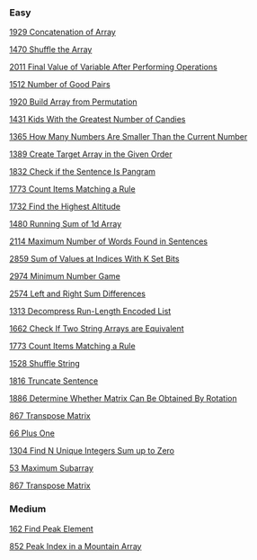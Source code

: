 ### Easy
[1929 Concatenation of Array](https://leetcode.com/problems/concatenation-of-array/solutions/4202965/array-1929-java-basic-using-for-loop-ak/)

[1470 Shuffle the Array](https://leetcode.com/problems/shuffle-the-array/solutions/4206617/array-1470-java-using-for-loop-o-n-beats-100-00-ak/)

[2011 Final Value of Variable After Performing Operations](https://leetcode.com/problems/final-value-of-variable-after-performing-operations/solutions/4203310/array-2011-java-basic-using-for-loop-or-switch-explained-ak/)

[1512 Number of Good Pairs](https://leetcode.com/problems/number-of-good-pairs/solutions/4317951/array-1512-java-beats-100-0-3-approaches-explained-ak/)

[1920 Build Array from Permutation](https://leetcode.com/problems/build-array-from-permutation/solutions/4202824/array-1920-java-basic-using-for-loop-ak/)

[1431 Kids With the Greatest Number of Candies](https://leetcode.com/problems/kids-with-the-greatest-number-of-candies/solutions/4206717/array-1431-java-basic-using-loops-ak/)

[1365 How Many Numbers Are Smaller Than the Current Number](https://leetcode.com/problems/how-many-numbers-are-smaller-than-the-current-number/solutions/4210074/array-1365-java-basic-using-for-ak/)

[1389 Create Target Array in the Given Order](https://leetcode.com/problems/create-target-array-in-the-given-order/solutions/4507693/array-1389-java-basic-using-for-loop-ak/)

[1832 Check if the Sentence Is Pangram](https://leetcode.com/problems/check-if-the-sentence-is-pangram/solutions/4564861/array-1832-java-basic-using-2-approaches-explained-ak/)

[1773 Count Items Matching a Rule](https://leetcode.com/problems/count-items-matching-a-rule/solutions/4219240/array-1773-java-using-switch-best-runtime-beats-99-61-ak/)

[1732 Find the Highest Altitude](https://leetcode.com/problems/find-the-highest-altitude/solutions/4564990/array-1732-java-beats-100-0-2-approaches-explained-ak/)

[1480 Running Sum of 1d Array](https://leetcode.com/problems/running-sum-of-1d-array/solutions/4341806/array-1480-java-beginner-beats-100-00-explained-ak/)

[2114 Maximum Number of Words Found in Sentences](https://leetcode.com/problems/maximum-number-of-words-found-in-sentences/solutions/4488815/array-2114-java-basic-ak/)

[2859 Sum of Values at Indices With K Set Bits](https://leetcode.com/problems/sum-of-values-at-indices-with-k-set-bits/solutions/4493921/array-2859-java-basic-ak/)

[2974 Minimum Number Game](https://leetcode.com/problems/minimum-number-game/solutions/4569179/array-2974-java-basic-using-sort-explained-ak/)

[2574 Left and Right Sum Differences](https://leetcode.com/problems/left-and-right-sum-differences/solutions/4216975/array-2574-java-using-loops-ak/)

[1313 Decompress Run-Length Encoded List](https://leetcode.com/problems/decompress-run-length-encoded-list/solutions/4217506/array-1313-java-beginner-using-for-arrays-fill-arraycopy-ak/)

[1662 Check If Two String Arrays are Equivalent](https://leetcode.com/problems/check-if-two-string-arrays-are-equivalent/solutions/4223440/array-1662-java-using-stringbuilder-or-join-beats-100-ak/)

[1773 Count Items Matching a Rule](https://leetcode.com/problems/count-items-matching-a-rule/solutions/4219240/array-1773-java-using-switch-best-runtime-beats-99-61-ak/)

[1528 Shuffle String](https://leetcode.com/problems/shuffle-string/solutions/4217733/array-1528-java-using-hashmap-for-beginner-ak/)

[1816 Truncate Sentence](https://leetcode.com/problems/truncate-sentence/solutions/4630792/array-1816-java-beginner-using-for-split-ak/)

[1886 Determine Whether Matrix Can Be Obtained By Rotation]()

[867 Transpose Matrix](https://leetcode.com/problems/transpose-matrix/solutions/4634669/array-867-java-using-loops-beats-100-ak/)

[66 Plus One](https://leetcode.com/problems/plus-one/solutions/4675345/array-66-java-best-runtime-beats-100-00-beginner-ak/)

[1304 Find N Unique Integers Sum up to Zero](https://leetcode.com/problems/find-n-unique-integers-sum-up-to-zero/solutions/4653110/array-1304-java-beats-100-0-beginner-ak/)

[53 Maximum Subarray](https://leetcode.com/problems/maximum-subarray/solutions/4675373/array-53-java-using-for-math-max-ak/)

[867 Transpose Matrix](https://leetcode.com/problems/transpose-matrix/solutions/4634669/array-867-java-using-loops-beats-100-ak/)


### Medium

[162 Find Peak Element](https://leetcode.com/problems/find-peak-element/solutions/4698551/array-162-java-basic-using-binary-search-explained-ak/)

[852 Peak Index in a Mountain Array](https://leetcode.com/problems/peak-index-in-a-mountain-array/solutions/4698590/array-852-java-basic-using-binary-search-explained-ak/)

[]()

[]()

[]()

[]()

[]()

[]()

[]()

[]()

[]()



